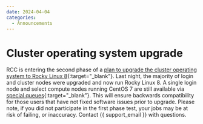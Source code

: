 ```yaml
---
date: 2024-04-04
categories:
  - Announcements
---
```


# Cluster operating system upgrade

RCC is entering the second phase of a [plan to upgrade the cluster operating system to Rocky Linux 8](../../cluster-el8.md){:target="_blank"}. Last night, the majority of login and cluster nodes were upgraded and now run Rocky Linux 8. A single login node and select compute nodes running CentOS 7 are still available via [special queues](../../cluster-el8.md#upgrade-and-extended-testing){:target="_blank"}. This will ensure backwards compatibility for those users that have not fixed software issues prior to upgrade. Please note, if you did not participate in the first phase test, your jobs may be at risk of failing, or inaccuracy.  Contact {{ support_email }} with questions.
